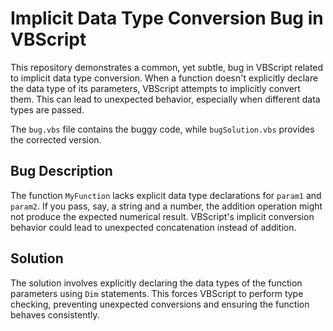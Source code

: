 # Implicit Data Type Conversion Bug in VBScript

This repository demonstrates a common, yet subtle, bug in VBScript related to implicit data type conversion.  When a function doesn't explicitly declare the data type of its parameters, VBScript attempts to implicitly convert them. This can lead to unexpected behavior, especially when different data types are passed.

The `bug.vbs` file contains the buggy code, while `bugSolution.vbs` provides the corrected version.

## Bug Description

The function `MyFunction` lacks explicit data type declarations for `param1` and `param2`.  If you pass, say, a string and a number, the addition operation might not produce the expected numerical result.  VBScript's implicit conversion behavior could lead to unexpected concatenation instead of addition.

## Solution

The solution involves explicitly declaring the data types of the function parameters using `Dim` statements. This forces VBScript to perform type checking, preventing unexpected conversions and ensuring the function behaves consistently.